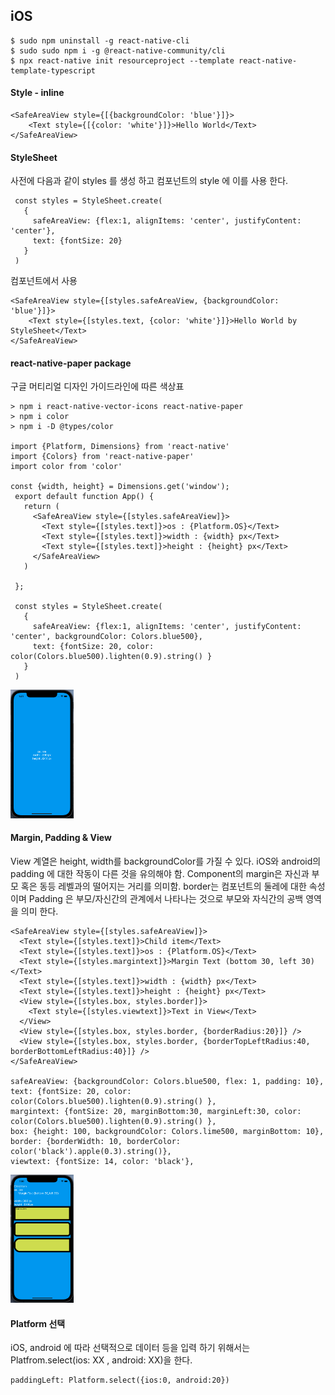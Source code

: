 ## iOS
````
$ sudo npm uninstall -g react-native-cli
$ sudo sudo npm i -g @react-native-community/cli
$ npx react-native init resourceproject --template react-native-template-typescript
````


#### Style - inline
````
<SafeAreaView style={[{backgroundColor: 'blue'}]}>
    <Text style={[{color: 'white'}]}>Hello World</Text>
</SafeAreaView>
````

#### StyleSheet
사전에 다음과 같이 styles 를 생성 하고 컴포넌트의 style 에 이를 사용 한다.  
````
 const styles = StyleSheet.create(
   {
     safeAreaView: {flex:1, alignItems: 'center', justifyContent: 'center'},
     text: {fontSize: 20}
   }
 )
 ````

컴포넌트에서 사용
````
<SafeAreaView style={[styles.safeAreaView, {backgroundColor: 'blue'}]}>
    <Text style={[styles.text, {color: 'white'}]}>Hello World by StyleSheet</Text>
</SafeAreaView>
````

#### react-native-paper package
구글 머티리얼 디자인 가이드라인에 따른 색상표
````
> npm i react-native-vector-icons react-native-paper
> npm i color
> npm i -D @types/color

import {Platform, Dimensions} from 'react-native'
import {Colors} from 'react-native-paper'
import color from 'color'

const {width, height} = Dimensions.get('window');
 export default function App() {
   return (
     <SafeAreaView style={[styles.safeAreaView]}>
       <Text style={[styles.text]}>os : {Platform.OS}</Text>
       <Text style={[styles.text]}>width : {width} px</Text>
       <Text style={[styles.text]}>height : {height} px</Text>
     </SafeAreaView>
   )

 };

 const styles = StyleSheet.create(
   {
     safeAreaView: {flex:1, alignItems: 'center', justifyContent: 'center', backgroundColor: Colors.blue500},
     text: {fontSize: 20, color: color(Colors.blue500).lighten(0.9).string() }
   }
 )
````
<img src="/images/resourceproject/screen01.png" width="20%" height="20%">   


#### Margin, Padding  & View
View 계열은 height, width를 backgroundColor를 가질 수 있다. iOS와 android의 padding 에 대한 작동이 다른 것을 유의해야 함. 
Component의 margin은 자신과 부모 혹은 동등 레벨과의 떨어지는 거리를 의미함. border는 컴포넌트의 둘레에 대한 속성이며 Padding 은 부모/자신간의 관계에서 나타나는 것으로 부모와 자식간의 공백 영역을 의미 한다.    
````
<SafeAreaView style={[styles.safeAreaView]}>
  <Text style={[styles.text]}>Child item</Text>
  <Text style={[styles.text]}>os : {Platform.OS}</Text>
  <Text style={[styles.margintext]}>Margin Text (bottom 30, left 30)</Text>
  <Text style={[styles.text]}>width : {width} px</Text>
  <Text style={[styles.text]}>height : {height} px</Text>
  <View style={[styles.box, styles.border]}>
    <Text style={[styles.viewtext]}>Text in View</Text>
  </View>
  <View style={[styles.box, styles.border, {borderRadius:20}]} />
  <View style={[styles.box, styles.border, {borderTopLeftRadius:40, borderBottomLeftRadius:40}]} />
</SafeAreaView>

safeAreaView: {backgroundColor: Colors.blue500, flex: 1, padding: 10},
text: {fontSize: 20, color: color(Colors.blue500).lighten(0.9).string() },
margintext: {fontSize: 20, marginBottom:30, marginLeft:30, color: color(Colors.blue500).lighten(0.9).string() },
box: {height: 100, backgroundColor: Colors.lime500, marginBottom: 10},
border: {borderWidth: 10, borderColor: color('black').apple(0.3).string()},
viewtext: {fontSize: 14, color: 'black'},
````
<img src="/images/resourceproject/screen02.png" width="20%" height="20%">   



#### Platform 선택
iOS, android 에 따라 선택적으로 데이터 등을 입력 하기 위해서는 Platfrom.select(ios: XX , android: XX)을 한다.    
````
paddingLeft: Platform.select({ios:0, android:20})
````